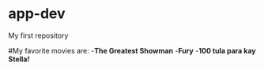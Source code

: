 # app-dev
My first repository

#My favorite movies are:
-**The Greatest Showman**
-**Fury**
-**100 tula para kay Stella**f


